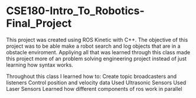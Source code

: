 # CSE180-Intro_To_Robotics-Final_Project

This project was created using ROS Kinetic with C++. The objective of this project was to be able make a robot search and log objects that are in a obstacle enviroment. Appliying all that was learned through this class made this project more of an problem solving engineering project instead of just learning how syntax works.

Throughout this class I learned how to:
  Create topic broadcasters and listeners
  Control position and velocity data
  Used Ultrasonic Sensors
  Used Laser Sensors
  Learned how different components of ros work in parallel
